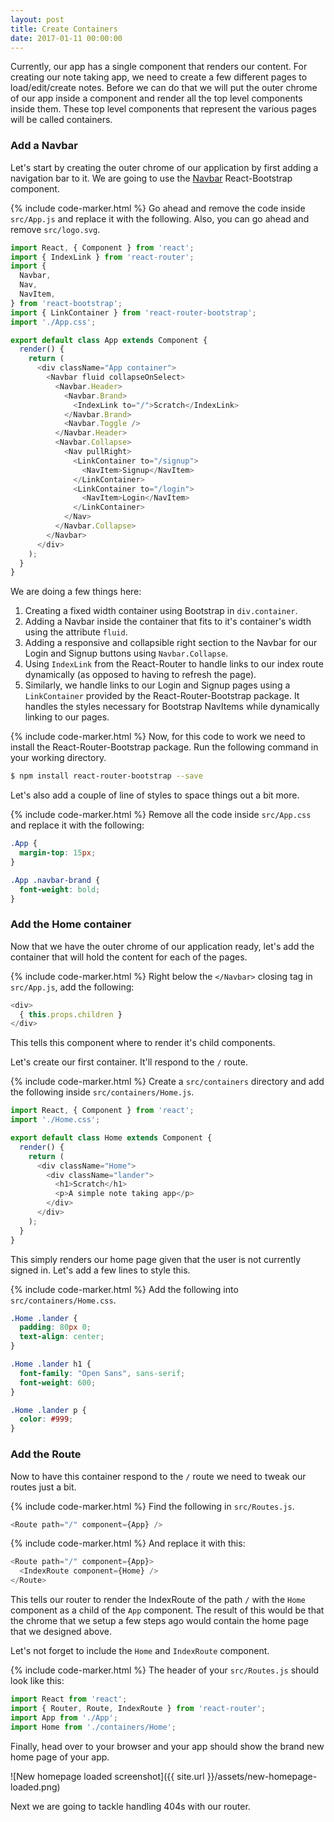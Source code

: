 ```yaml
---
layout: post
title: Create Containers
date: 2017-01-11 00:00:00
---
```


Currently, our app has a single component that renders our content. For creating our note taking app, we need to create a few different pages to load/edit/create notes. Before we can do that we will put the outer chrome of our app inside a component and render all the top level components inside them. These top level components that represent the various pages will be called containers.

### Add a Navbar

Let's start by creating the outer chrome of our application by first adding a navigation bar to it. We are going to use the [Navbar](https://react-bootstrap.github.io/components.html#navbars) React-Bootstrap component.

{% include code-marker.html %} Go ahead and remove the code inside `src/App.js` and replace it with the following. Also, you can go ahead and remove `src/logo.svg`.

``` javascript
import React, { Component } from 'react';
import { IndexLink } from 'react-router';
import {
  Navbar,
  Nav,
  NavItem,
} from 'react-bootstrap';
import { LinkContainer } from 'react-router-bootstrap';
import './App.css';

export default class App extends Component {
  render() {
    return (
      <div className="App container">
        <Navbar fluid collapseOnSelect>
          <Navbar.Header>
            <Navbar.Brand>
              <IndexLink to="/">Scratch</IndexLink>
            </Navbar.Brand>
            <Navbar.Toggle />
          </Navbar.Header>
          <Navbar.Collapse>
            <Nav pullRight>
              <LinkContainer to="/signup">
                <NavItem>Signup</NavItem>
              </LinkContainer>
              <LinkContainer to="/login">
                <NavItem>Login</NavItem>
              </LinkContainer>
            </Nav>
          </Navbar.Collapse>
        </Navbar>
      </div>
    );
  }
}
```

We are doing a few things here:

1. Creating a fixed width container using Bootstrap in `div.container`.
2. Adding a Navbar inside the container that fits to it's container's width using the attribute `fluid`.
3. Adding a responsive and collapsible right section to the Navbar for our Login and Signup buttons using `Navbar.Collapse`.
4. Using `IndexLink` from the React-Router to handle links to our index route dynamically (as opposed to having to refresh the page).
5. Similarly, we handle links to our Login and Signup pages using a `LinkContainer` provided by the React-Router-Bootstrap package. It handles the styles necessary for Bootstrap NavItems while dynamically linking to our pages.

{% include code-marker.html %} Now, for this code to work we need to install the React-Router-Bootstrap package. Run the following command in your working directory.

``` bash
$ npm install react-router-bootstrap --save
```

Let's also add a couple of line of styles to space things out a bit more.

{% include code-marker.html %} Remove all the code inside `src/App.css` and replace it with the following:

``` css
.App {
  margin-top: 15px;
}

.App .navbar-brand {
  font-weight: bold;
}
```

### Add the Home container

Now that we have the outer chrome of our application ready, let's add the container that will hold the content for each of the pages.

{% include code-marker.html %} Right below the `</Navbar>` closing tag in `src/App.js`, add the following:

``` javascript
<div>
  { this.props.children }
</div>
```

This tells this component where to render it's child components.

Let's create our first container. It'll respond to the `/` route.

{% include code-marker.html %} Create a `src/containers` directory and add the following inside `src/containers/Home.js`.

``` javascript
import React, { Component } from 'react';
import './Home.css';

export default class Home extends Component {
  render() {
    return (
      <div className="Home">
        <div className="lander">
          <h1>Scratch</h1>
          <p>A simple note taking app</p>
        </div>
      </div>
    );
  }
}
```

This simply renders our home page given that the user is not currently signed in. Let's add a few lines to style this.

{% include code-marker.html %} Add the following into `src/containers/Home.css`.

``` css
.Home .lander {
  padding: 80px 0;
  text-align: center;
}

.Home .lander h1 {
  font-family: "Open Sans", sans-serif;
  font-weight: 600;
}

.Home .lander p {
  color: #999;
}
```

### Add the Route

Now to have this container respond to the `/` route we need to tweak our routes just a bit.

{% include code-marker.html %} Find the following in `src/Routes.js`.

``` javascript
<Route path="/" component={App} />
```

{% include code-marker.html %} And replace it with this:

``` javascript
<Route path="/" component={App}>
  <IndexRoute component={Home} />
</Route>
```

This tells our router to render the IndexRoute of the path `/` with the `Home` component as a child of the `App` component. The result of this would be that the chrome that we setup a few steps ago would contain the home page that we designed above.

Let's not forget to include the `Home` and `IndexRoute` component.

{% include code-marker.html %} The header of your `src/Routes.js` should look like this:

``` javascript
import React from 'react';
import { Router, Route, IndexRoute } from 'react-router';
import App from './App';
import Home from './containers/Home';
```

Finally, head over to your browser and your app should show the brand new home page of your app.

![New homepage loaded screenshot]({{ site.url }}/assets/new-homepage-loaded.png)

Next we are going to tackle handling 404s with our router.
